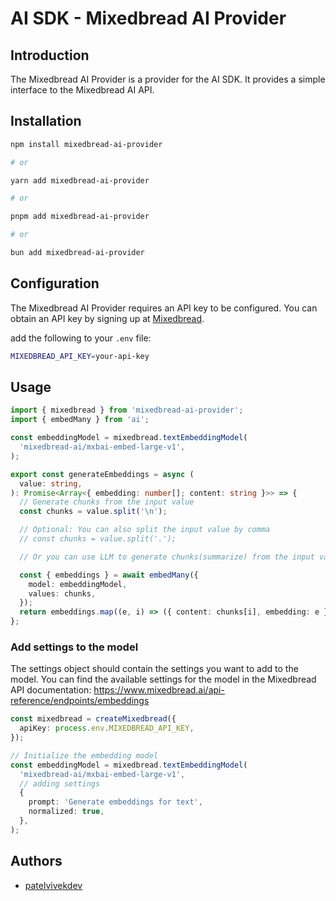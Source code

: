 # AI SDK - Mixedbread AI Provider

## Introduction

The Mixedbread AI Provider is a provider for the AI SDK. It provides a simple interface to the Mixedbread AI API.

## Installation

```bash
npm install mixedbread-ai-provider

# or

yarn add mixedbread-ai-provider

# or

pnpm add mixedbread-ai-provider

# or

bun add mixedbread-ai-provider
```

## Configuration

The Mixedbread AI Provider requires an API key to be configured. You can obtain an API key by signing up at [Mixedbread](https://mixedbread.ai).

add the following to your `.env` file:

```bash
MIXEDBREAD_API_KEY=your-api-key
```

## Usage

```typescript
import { mixedbread } from 'mixedbread-ai-provider';
import { embedMany } from 'ai';

const embeddingModel = mixedbread.textEmbeddingModel(
  'mixedbread-ai/mxbai-embed-large-v1',
);

export const generateEmbeddings = async (
  value: string,
): Promise<Array<{ embedding: number[]; content: string }>> => {
  // Generate chunks from the input value
  const chunks = value.split('\n');

  // Optional: You can also split the input value by comma
  // const chunks = value.split('.');

  // Or you can use LLM to generate chunks(summarize) from the input value

  const { embeddings } = await embedMany({
    model: embeddingModel,
    values: chunks,
  });
  return embeddings.map((e, i) => ({ content: chunks[i], embedding: e }));
};
```

### Add settings to the model

The settings object should contain the settings you want to add to the model. You can find the available settings for the model in the Mixedbread API documentation: https://www.mixedbread.ai/api-reference/endpoints/embeddings

```typescript
const mixedbread = createMixedbread({
  apiKey: process.env.MIXEDBREAD_API_KEY,
});

// Initialize the embedding model
const embeddingModel = mixedbread.textEmbeddingModel(
  'mixedbread-ai/mxbai-embed-large-v1',
  // adding settings
  {
    prompt: 'Generate embeddings for text',
    normalized: true,
  },
);
```

## Authors

- [patelvivekdev](https://patelvivek.dev)
